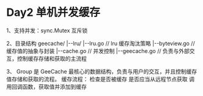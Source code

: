 # Day2 单机并发缓存
1、支持并发：sync.Mutex 互斥锁

2、目录结构
geecache/
    |--lru/
        |--lru.go  // lru 缓存淘汰策略
    |--byteview.go // 缓存值的抽象与封装
    |--cache.go    // 并发控制
    |--geecache.go // 负责与外部交互，控制缓存存储和获取的主流程

3、 Group 是 GeeCache 最核心的数据结构，负责与用户的交互，并且控制缓存值存储和获取的流程。
缓存流程：
    检查是否被缓存
    是否应当从远程节点获取
    调用回调函数，获取值并添加到缓存